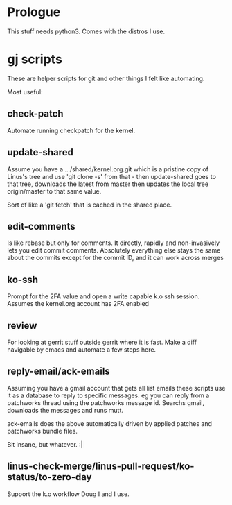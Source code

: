 Prologue
========

This stuff needs python3. Comes with the distros I use. 

gj scripts
==========

These are helper scripts for git and other things I felt like automating.

Most useful:

check-patch
-----------

Automate running checkpatch for the kernel.

update-shared
-------------

Assume you have a .../shared/kernel.org.git which is a pristine copy of
Linus's tree and use 'git clone -s' from that - then update-shared goes to
that tree, downloads the latest from master then updates the local tree
origin/master to that same value.

Sort of like a 'git fetch' that is cached in the shared place.

edit-comments
-------------

Is like rebase but only for comments.  It directly, rapidly and non-invasively
lets you edit commit comments. Absolutely everything else stays the same about
the commits except for the commit ID, and it can work across merges

ko-ssh
------

Prompt for the 2FA value and open a write capable k.o ssh session. Assumes the
kernel.org account has 2FA enabled

review
------

For looking at gerrit stuff outside gerrit where it is fast. Make a diff
navigable by emacs and automate a few steps here.

reply-email/ack-emails
----------------------

Assuming you have a gmail account that gets all list emails these scripts use
it as a database to reply to specific messages. eg you can reply from a
patchworks thread using the patchworks message id. Searchs gmail, downloads
the messages and runs mutt.

ack-emails does the above automatically driven by applied patches and
patchworks bundle files.

Bit insane, but whatever. :|

linus-check-merge/linus-pull-request/ko-status/to-zero-day
----------------------------------------------------------

Support the k.o workflow Doug I and I use.
